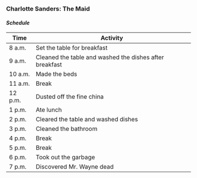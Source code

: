 ### Charlotte Sanders: The Maid

#### _Schedule_
|Time   |Activity                   |
|-------|-------------------------|
|8 a.m. |Set the table for breakfast|
|9 a.m. |Cleaned the table and washed the dishes after breakfast|
|10 a.m.|Made the beds|
|11 a.m.|Break|
|12 p.m.|Dusted off the fine china|
|1 p.m. |Ate lunch|
|2 p.m. |Cleared the table and washed dishes|
|3 p.m. |Cleaned the bathroom|
|4 p.m. |Break|
|5 p.m. |Break|
|6 p.m. |Took out the garbage|
|7 p.m. |Discovered Mr. Wayne dead|